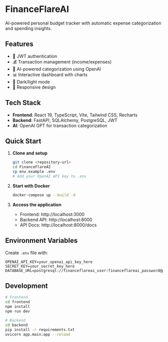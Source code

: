 # FinanceFlareAI

AI-powered personal budget tracker with automatic expense categorization and spending insights.

## Features

- 🔐 JWT authentication
- 💰 Transaction management (income/expenses)
- 🤖 AI-powered categorization using OpenAI
- 📊 Interactive dashboard with charts
- 🌙 Dark/light mode
- 📱 Responsive design

## Tech Stack

- **Frontend**: React 19, TypeScript, Vite, Tailwind CSS, Recharts
- **Backend**: FastAPI, SQLAlchemy, PostgreSQL, JWT
- **AI**: OpenAI GPT for transaction categorization

## Quick Start

1. **Clone and setup**
   ```bash
   git clone <repository-url>
   cd FinanceFlareAI
   cp env.example .env
   # Add your OpenAI API key to .env
   ```

2. **Start with Docker**
   ```bash
   docker-compose up --build -d
   ```

3. **Access the application**
   - Frontend: http://localhost:3000
   - Backend API: http://localhost:8000
   - API Docs: http://localhost:8000/docs

## Environment Variables

Create `.env` file with:
```env
OPENAI_API_KEY=your_openai_api_key_here
SECRET_KEY=your_secret_key_here
DATABASE_URL=postgresql://financeflareai_user:financeflareai_password@postgres:5432/financeflareai
```

## Development

```bash
# Frontend
cd frontend
npm install
npm run dev

# Backend
cd backend
pip install -r requirements.txt
uvicorn app.main:app --reload
```
